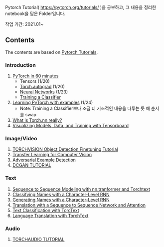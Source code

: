 Pytorch Tutorial( https://pytorch.org/tutorials/ )을 공부하고, 그 내용을 정리한 notebook을 담은 Folder입니다.

작업 기간: 2021.01~ 

## Contents

The contents are based on [Pytorch Tutorials](https://pytorch.org/tutorials/).

### Introduction

1. [PyTorch in 60 minutes](https://pytorch.org/tutorials/beginner/deep_learning_60min_blitz.html)
    - Tensors (1/20)
    - [Torch.autograd](https://pytorch.org/tutorials/beginner/blitz/autograd_tutorial.html#sphx-glr-beginner-blitz-autograd-tutorial-py) (1/20)
    - [Neural Networks](https://pytorch.org/tutorials/beginner/blitz/neural_networks_tutorial.html#sphx-glr-beginner-blitz-neural-networks-tutorial-py) (1/23)
    - [Training a Classifier](https://pytorch.org/tutorials/beginner/blitz/cifar10_tutorial.html#sphx-glr-beginner-blitz-cifar10-tutorial-py)
2. [Learning PyTorch with examples](https://pytorch.org/tutorials/beginner/pytorch_with_examples.html) (1/24)
    - Note: Training a Classifier보다 조금 더 기초적인 내용을 다루는 듯 해 순서를 swap
3. [What is Torch.nn really?](https://pytorch.org/tutorials/beginner/nn_tutorial.html)
4. [Visualizing Models, Data, and Training with Tensorboard](https://pytorch.org/tutorials/intermediate/tensorboard_tutorial.html)

### Image/Video
1. [TORCHVISION Object Detection Finetuning Tutorial](https://pytorch.org/tutorials/intermediate/torchvision_tutorial.html)
2. [Transfer Learning for Computer Vision](https://pytorch.org/tutorials/beginner/transfer_learning_tutorial.html)
3. [Adversarial Example Detection](https://pytorch.org/tutorials/beginner/fgsm_tutorial.html)
4. [DCGAN TUTORIAL](https://pytorch.org/tutorials/beginner/dcgan_faces_tutorial.html)


### Text
1. [Sequence to Sequence Modeling with nn.tranformer and Torchtext](https://pytorch.org/tutorials/beginner/transformer_tutorial.html)
2. [Classifying Names with a Character-Level RNN](https://pytorch.org/tutorials/intermediate/char_rnn_classification_tutorial)
3. [Generating Names with a Character-Level RNN](https://pytorch.org/tutorials/intermediate/char_rnn_generation_tutorial.html)
4. [Translation with a Sequence to Sequence Network and Attention](https://pytorch.org/tutorials/intermediate/seq2seq_translation_tutorial.html)
5. [Text Classification with TorcText](https://pytorch.org/tutorials/beginner/text_sentiment_ngrams_tutorial.html)
6. [Language Translation with TorchText](https://pytorch.org/tutorials/beginner/torchtext_translation_tutorial.html)

### Audio
1. [TORCHAUDIO TUTORIAL](https://pytorch.org/tutorials/beginner/audio_preprocessing_tutorial.html)
